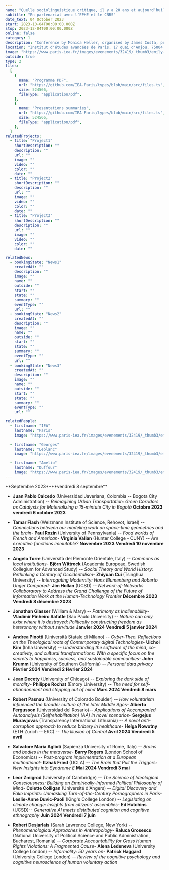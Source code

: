 ```yaml
---
name: "Quelle sociolinguistique critique, il y a 20 ans et aujourd’hui?"
subtitle: "En partenariat avec l’EPHE et le CNRS"
date_text: 04 October 2023
start: 2023-10-04T00:00:00.000Z
stop: 2023-12-04T00:00:00.000Z
online: false
category: 1
description: "Conference by Monica Heller, organised by James Costa, professor, Sorbonne Nouvelle, Lola Aubertin and Salomé Molina, doctoral students, Sorbonne Nouvelle, with the support of the IEA de Paris."
location: "Institut d'études avancées de Paris, 17 quai d'Anjou, 75004, Paris"
image: "https://www.paris-iea.fr/images/evenements/32419/_thumb3/emily-morter-8xaa0f9yqne-unsplash.jpg"
outside: true
type: 2
files:
  [
    {
      name: "Programme PDF",
      url: "https://github.com/IEA-Paris/types/blob/main/src/files.ts",
      size: 524566,
      fileType: "application/pdf",
    },
    {
      name: "Presentations summaries",
      url: "https://github.com/IEA-Paris/types/blob/main/src/files.ts",
      size: 524566,
      fileType: "application/pdf",
    },
  ]
relatedProjects:
  - title: "Project1"
    shortDescription: ""
    description: ""
    url: ""
    image: ""
    video: ""
    color: ""
    date: ""
  - title: "Project2"
    shortDescription: ""
    description: ""
    url: ""
    image: ""
    video: ""
    color: ""
    date: ""
  - title: "Project3"
    shortDescription: ""
    description: ""
    url: ""
    image: ""
    video: ""
    color: ""
    date: ""

relatedNews:
  - bookingState: "News1"
    createdAt: ""
    description: ""
    image: ""
    name: ""
    outside: ""
    start: ""
    state: ""
    summary: ""
    eventType: ""
    url: ""
  - bookingState: "News2"
    createdAt: ""
    description: ""
    image: ""
    name: ""
    outside: ""
    start: ""
    state: ""
    summary: ""
    eventType: ""
    url: ""
  - bookingState: "News3"
    createdAt: ""
    description: ""
    image: ""
    name: ""
    outside: ""
    start: ""
    state: ""
    summary: ""
    eventType: ""
    url: ""

relatedPeople:
  - firstname: "IEA"
    lastname: "Paris"
    image: "https://www.paris-iea.fr/images/evenements/32419/_thumb3/emily-morter-8xaa0f9yqne-unsplash.jpg"

  - firstname: "Georges"
    lastname: "Leblanc"
    image: "https://www.paris-iea.fr/images/evenements/32419/_thumb3/emily-morter-8xaa0f9yqne-unsplash.jpg"

  - firstname: "Amelio"
    lastname: "Duffour"
    image: "https://www.paris-iea.fr/images/evenements/32419/_thumb3/emily-morter-8xaa0f9yqne-unsplash.jpg"
---
```


**Septembre 2023\*\***vendredi 8 septembre\*\*

- **Juan Pablo Caicedo** (Universidad Javeriana, Colombia -- Bogota City Administration) -- _Reimagining Urban Transportation: Green Corridors as Catalysts for Materializing a 15-mintute City in Bogotá_
  **Octobre 2023**
  **vendredi 6 octobre 2023**

- **Tamar Flash** (Weizmann Institute of Science, Rehovot, Israel) -- _Connections between our modeling work on space-time geometries and the brain_- **Paul Rozin** (University of Pennsylvania) -- _Food worlds of French and American_- **Virginia Valian** (Hunter College - CUNY) -- _Are executive functions immutable?_
  **Novembre 2023**
  **Vendredi 10 novembre 2023**

- **Angelo Torre** (Università del Piemonte Orientale, Italy) -- _Commons as local institutions_- **Björn Wittrock** (Academia Europeae, Swedish Collegium for Advanced Study) -- _Social Theory and World History: Rethinking a Century of Occidentalism_- **Zhiyuan Cui** (Tsinghua University) -- _Interrogating Modernity: Hans Blumenberg and Roberto Unger Compared_- **Jim Hollan** (UCSD) -- _Network-of-Networks Collaboratory to Address the Grand Challenge of the Future of Information Work at the Human-Technology Frontier_
  **Décembre 2023**
  **Vendredi 8 décembre 2023**

- **Jonathan Glasser** (William & Mary) -- _Patrimony as Inalienability_- **Vladimir Pinheiro Safatle** (Sao Paulo University) -- _Nature can only exist where it is destroyed: Politically constructing freedom as heteronomy without servitude_
  **Janvier 2024**
  **Vendredi 5 janvier 2024**

- **Andrea Pinotti** (Università Statale di Milano) -- _Cyber-Theo. Reflections on the Theological roots of Contemporary digital Technologies_- **Uichol Kim** (Inha University) -- _Understanding the software of the mind, co-creativity, and cultural transformations: With a specific focus on the secrets to happiness, success, and sustainable communities_- **John Krumm** (University of Southern California) -- _Personal data privacy_
  **Février 2024**
  **Vendredi 2 février 2024**

- **Jean Decety** (University of Chicago) -- _Exploring the dark side of morality_- **Philippe Rochat** (Emory University) -- _The need for self-abandonment and stepping out of mind_
  **Mars 2024**
  **Vendredi 8 mars**

- **Robert Pasnau** (University of Colorado Boulder) -- _How voluntarism influenced the broader culture of the later Middle Ages_- **Alberto Fergusson** (Universidad del Rosario)-- _Applications of Accompanied Autoanalysis (Selfrehabilitation) (AA) in novel scenarios_- **Sergejus Muravjovas** (Transparency International Lithuania) -- _A novel anti-corruption approach to reduce bribery in healthcare_- **Helga Nowotny** (ETH Zurich -- ERC) -- _The Illusion of Control_
  **Avril 2024**
  **Vendredi 5 avril**

- **Salvatore Maria Aglioti** (Sapienza University of Rome, Italy) -- _Brains and bodies in the metaverse_- **Barry Rogers** (London School of Economics) -- _Post-program implementation at a European multinational_- **Itzhak Fried** (UCLA) -- _The Brain that Pull the Triggers: New Insights into Syndrome E_
  **Mai 2024**
  **Vendredi 3 mai**

- **Leor Zmigrod** (University of Cambridge) -- _The Science of Ideological Consciousness: Building an Empirically-Informed Political Philosophy of Mind_- **Colette Colligan** (Université d'Angers) -- _Digital Discovery and Fake Imprints: Unmasking Turn-of-the-Century Pornographers in Paris_- **Leslie-Anne Duvic-Paoli** (King's College London) -- _Legislating on climate change: Insights from citizens' assemblies_- **Ed Hutchins** (UCSD)-- _Generative AI meets distributed cognition and cognitive ethnography_
  **Juin 2024**
  **Vendredi 7 juin**

- **Robert Desjarlais** (Sarah Lawrence College, New York) -- _Phenomenological Approaches in Anthropology_- **Raluca Grosescu** (National University of Political Science and Public Administration, Bucharest, Romania) -- _Corporate Accountability for Gross Human Rights Violations: A Fragmented Cause_- **Alena Ledeneva** (University College London) -- _Informality: 50 years on_- **Patrick Haggard** (University College London) -- _Review of the cognitive psychology and cognitive neuroscience of human voluntary action_

